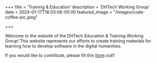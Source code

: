 +++
title = 'Training & Education'
description = 'DHTech Working Group'
date = 2024-01-17T16:03:06-05:00
featured_image = "/images/code-coffee-pic.jpeg"

+++


Welcome to the website of the DHTech Education & Training Working Group! This website represents our efforts to create training materials for learning how to develop software in the digital humanities.

If you would like to contribute, please fill this <a href=https://docs.google.com/forms/d/e/1FAIpQLSeeDbu8peXL89Cf_zIA26FaJNBt43-HUqFgcKgEvOJoA0nt5A/viewform>form</a> out!!
